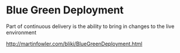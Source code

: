 # Blue Green Deployment

Part of continuous delivery is the ability to bring in changes to the live environment 

http://martinfowler.com/bliki/BlueGreenDeployment.html

